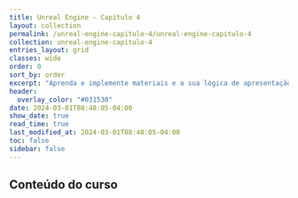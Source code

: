 ```yaml
---
title: Unreal Engine - Capítulo 4
layout: collection
permalink: /unreal-engine-capitulo-4/unreal-engine-capitulo-4
collection: unreal-engine-capitulo-4
entries_layout: grid
classes: wide
order: 0
sort_by: order
excerpt: "Aprenda e implemente materiais e a sua lógica de apresentação."
header:
  overlay_color: "#031530"
date: 2024-03-01T08:48:05-04:00
show_date: true
read_time: true
last_modified_at: 2024-03-01T08:48:05-04:00
toc: false
sidebar: false
---
```


## Conteúdo do curso
